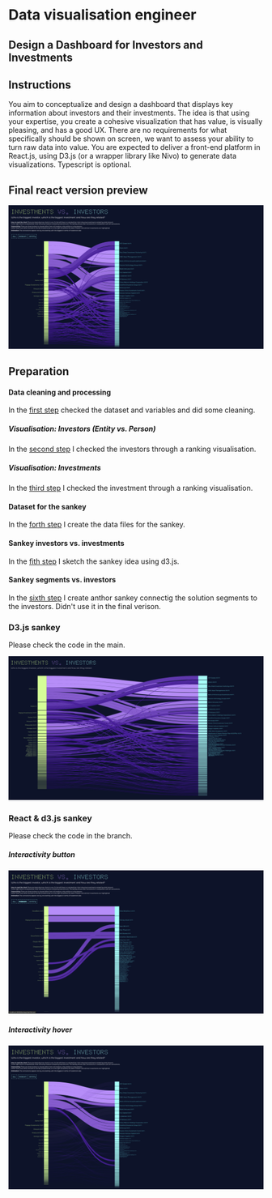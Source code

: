 # Data visualisation engineer 

## Design a Dashboard for Investors and Investments

## Instructions

You aim to conceptualize and design a dashboard that displays key information about
investors and their investments. The idea is that using your expertise, you create a cohesive
visualization that has value, is visually pleasing, and has a good UX.
There are no requirements for what specifically should be shown on screen, we want to assess
your ability to turn raw data into value.
You are expected to deliver a front-end platform in React.js, using D3.js (or a wrapper library
like Nivo) to generate data visualizations. Typescript is optional.

## Final react version preview 

![alt text](<Image 1 - react.png>)

## Preparation

#### Data cleaning and processing
In the [first step](https://observablehq.com/d/5ae7f207809e418b?collection=@sandraviz/liminal) checked the dataset and variables and did some cleaning. 

##### Visualisation: Investors (Entity vs. Person)
In the [second step](https://observablehq.com/d/9839cdc79406e156?collection=@sandraviz/liminal) I checked the investors through a ranking visualisation. 

##### Visualisation: Investments
In the [third step](https://observablehq.com/d/1822f94eb67efc32?collection=@sandraviz/liminal) I checked the investment through a ranking visualisation. 

#### Dataset for the sankey 
In the [forth step](https://observablehq.com/d/287f65b4ed6e3521?collection=@sandraviz/liminal) I create the data files for the sankey. 

#### Sankey investors vs. investments
In the [fith step](https://observablehq.com/d/0b719034860b8bbb?collection=@sandraviz/liminal) I sketch the sankey idea using d3.js.  

#### Sankey segments vs. investors
In the [sixth step](https://observablehq.com/d/efd395409ebc2dc6?collection=@sandraviz/liminal) I create anthor sankey connectig the solution segments to the investors. Didn't use it in the final verison. 

### D3.js sankey 

Please check the code in the main. 

![alt text](<Image d3.png>)

### React & d3.js sankey 

Please check the code in the branch. 

##### Interactivity button

![alt text](<Image 2 - react  .png>)

##### Interactivity hover

![alt text](<Image 3 - react.png>)